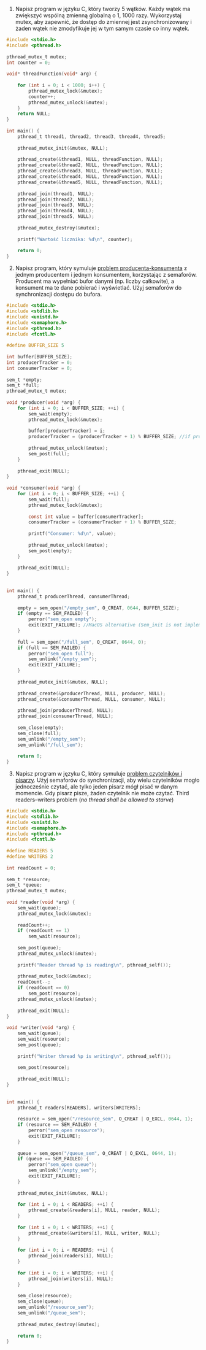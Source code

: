1. Napisz program w języku C, który tworzy 5 wątków. Każdy wątek ma zwiększyć wspólną zmienną globalną o 1, 1000 razy. Wykorzystaj mutex, aby zapewnić, że dostęp do zmiennej jest zsynchronizowany i żaden wątek nie zmodyfikuje jej w tym samym czasie co inny wątek.
```C
#include <stdio.h>  
#include <pthread.h>  
  
pthread_mutex_t mutex;  
int counter = 0;  
  
void* threadFunction(void* arg) {  
  
    for (int i = 0; i < 1000; i++) {  
        pthread_mutex_lock(&mutex);  
        counter++;  
        pthread_mutex_unlock(&mutex);  
    }  
    return NULL;  
}  
  
int main() {  
    pthread_t thread1, thread2, thread3, thread4, thread5;  
  
    pthread_mutex_init(&mutex, NULL);  
  
    pthread_create(&thread1, NULL, threadFunction, NULL);  
    pthread_create(&thread2, NULL, threadFunction, NULL);  
    pthread_create(&thread3, NULL, threadFunction, NULL);  
    pthread_create(&thread4, NULL, threadFunction, NULL);  
    pthread_create(&thread5, NULL, threadFunction, NULL);  
  
    pthread_join(thread1, NULL);  
    pthread_join(thread2, NULL);  
    pthread_join(thread3, NULL);  
    pthread_join(thread4, NULL);  
    pthread_join(thread5, NULL);  
  
    pthread_mutex_destroy(&mutex);  
  
    printf("Wartość licznika: %d\n", counter);  
  
    return 0;  
}
```

2. Napisz program, który symuluje [problem producenta-konsumenta](https://pl.wikipedia.org/wiki/Problem_producenta_i_konsumenta) z jednym producentem i jednym konsumentem, korzystając z semaforów. Producent ma wypełniać bufor danymi (np. liczby całkowite), a konsument ma te dane pobierać i wyświetlać. Użyj semaforów do synchronizacji dostępu do bufora.
```C
#include <stdio.h>  
#include <stdlib.h>  
#include <unistd.h>  
#include <semaphore.h>  
#include <pthread.h>  
#include <fcntl.h>  
  
#define BUFFER_SIZE 5  
  
int buffer[BUFFER_SIZE];  
int producerTracker = 0;  
int consumerTracker = 0;  
  
sem_t *empty;  
sem_t *full;  
pthread_mutex_t mutex;  
  
void *producer(void *arg) {  
    for (int i = 0; i < BUFFER_SIZE; ++i) {  
        sem_wait(empty);  
        pthread_mutex_lock(&mutex);  
  
        buffer[producerTracker] = i;  
        producerTracker = (producerTracker + 1) % BUFFER_SIZE; //if producerTracker > buffer size, return to index 0  
  
        pthread_mutex_unlock(&mutex);  
        sem_post(full);  
    }  
  
    pthread_exit(NULL);  
}  
  
void *consumer(void *arg) {  
    for (int i = 0; i < BUFFER_SIZE; ++i) {  
        sem_wait(full);  
        pthread_mutex_lock(&mutex);  
  
        const int value = buffer[consumerTracker];  
        consumerTracker = (consumerTracker + 1) % BUFFER_SIZE;  
  
        printf("Consumer: %d\n", value);  
  
        pthread_mutex_unlock(&mutex);  
        sem_post(empty);  
    }  
  
    pthread_exit(NULL);  
}  
  
  
int main() {  
    pthread_t producerThread, consumerThread;  
  
    empty = sem_open("/empty_sem", O_CREAT, 0644, BUFFER_SIZE);  
    if (empty == SEM_FAILED) {  
        perror("sem_open empty");  
        exit(EXIT_FAILURE); //MacOS alternative (Sem_init is not implemented)  
    }  
  
    full = sem_open("/full_sem", O_CREAT, 0644, 0);  
    if (full == SEM_FAILED) {  
        perror("sem_open full");  
        sem_unlink("/empty_sem");  
        exit(EXIT_FAILURE);  
    }  
  
    pthread_mutex_init(&mutex, NULL);  
  
    pthread_create(&producerThread, NULL, producer, NULL);  
    pthread_create(&consumerThread, NULL, consumer, NULL);  
  
    pthread_join(producerThread, NULL);  
    pthread_join(consumerThread, NULL);  
  
    sem_close(empty);  
    sem_close(full);  
    sem_unlink("/empty_sem");  
    sem_unlink("/full_sem");  
  
    return 0;  
}
```

3. Napisz program w języku C, który symuluje [problem czytelników i pisarzy](https://pl.wikipedia.org/wiki/Problem_czytelnik%C3%B3w_i_pisarzy_). Użyj semaforów do synchronizacji, aby wielu czytelników mogło jednocześnie czytać, ale tylko jeden pisarz mógł pisać w danym momencie. Gdy pisarz pisze, żaden czytelnik nie może czytać.
	   Third readers–writers problem (_no thread shall be allowed to starve_)
```C
#include <stdio.h>  
#include <stdlib.h>  
#include <unistd.h>  
#include <semaphore.h>  
#include <pthread.h>  
#include <fcntl.h>  
  
#define READERS 5  
#define WRITERS 2  
  
int readCount = 0;  
  
sem_t *resource;  
sem_t *queue;  
pthread_mutex_t mutex;  
  
void *reader(void *arg) {  
    sem_wait(queue);  
    pthread_mutex_lock(&mutex);  
  
    readCount++;  
    if (readCount == 1)  
        sem_wait(resource);  
  
    sem_post(queue);  
    pthread_mutex_unlock(&mutex);  
  
    printf("Reader thread %p is reading\n", pthread_self());  
  
    pthread_mutex_lock(&mutex);  
    readCount--;  
    if (readCount == 0)  
        sem_post(resource);  
    pthread_mutex_unlock(&mutex);  
  
    pthread_exit(NULL);  
}  
  
void *writer(void *arg) {  
    sem_wait(queue);  
    sem_wait(resource);  
    sem_post(queue);  
  
    printf("Writer thread %p is writing\n", pthread_self());  
  
    sem_post(resource);  
  
    pthread_exit(NULL);  
}  
  
  
int main() {  
    pthread_t readers[READERS], writers[WRITERS];  
  
    resource = sem_open("/resource_sem", O_CREAT | O_EXCL, 0644, 1);  
    if (resource == SEM_FAILED) {  
        perror("sem_open resource");  
        exit(EXIT_FAILURE);  
    }  
  
    queue = sem_open("/queue_sem", O_CREAT | O_EXCL, 0644, 1);  
    if (queue == SEM_FAILED) {  
        perror("sem_open queue");  
        sem_unlink("/empty_sem");  
        exit(EXIT_FAILURE);  
    }  
  
    pthread_mutex_init(&mutex, NULL);  
  
    for (int i = 0; i < READERS; ++i) {  
        pthread_create(&readers[i], NULL, reader, NULL);  
    }  
  
    for (int i = 0; i < WRITERS; ++i) {  
        pthread_create(&writers[i], NULL, writer, NULL);  
    }  
  
    for (int i = 0; i < READERS; ++i) {  
        pthread_join(readers[i], NULL);  
    }  
  
    for (int i = 0; i < WRITERS; ++i) {  
        pthread_join(writers[i], NULL);  
    }  
  
    sem_close(resource);  
    sem_close(queue);  
    sem_unlink("/resource_sem");  
    sem_unlink("/queue_sem");  
  
    pthread_mutex_destroy(&mutex);  
  
    return 0;  
}
```

